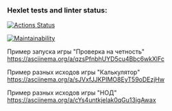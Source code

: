 ### Hexlet tests and linter status:

[![Actions Status](https://github.com/ArtyySz/frontend-project-44/actions/workflows/hexlet-check.yml/badge.svg)](https://github.com/ArtyySz/frontend-project-44/actions)

[![Maintainability](https://api.codeclimate.com/v1/badges/bd1fcf88b0d0d255ab27/maintainability)](https://codeclimate.com/github/ArtyySz/frontend-project-44/maintainability)

Пример запуска игры "Проверка на четность" https://asciinema.org/a/qzsPfnbhUYD5cu4Bbc6wkXlFc

Пример разных исходов игры "Калькулятор" https://asciinema.org/a/sJVxfJJKPIMO8EyT59oDEzjHw

Пример разных исходов игры "НОД" https://asciinema.org/a/cYs4untkjelak0qGu13igAwax
